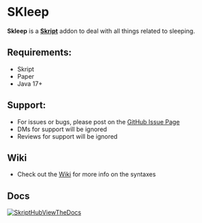 # SKleep
**Skleep** is a [**Skript**](https://github.com/SkriptLang/Skript) addon to deal with all things related to sleeping. 

## Requirements:
- Skript
- Paper
- Java 17+

## Support:
- For issues or bugs, please post on the [GitHub Issue Page](https://github.com/sleepyylol/SKleep/issues)
- DMs for support will be ignored
- Reviews for support will be ignored

## Wiki
- Check out the [Wiki](https://github.com/sleepyylol/SKleep/wiki/Wiki) for more info on the syntaxes

## Docs
[![SkriptHubViewTheDocs](http://skripthub.net/static/addon/ViewTheDocsButton.png)](https://skripthub.net/docs/?addon=SKleep)
